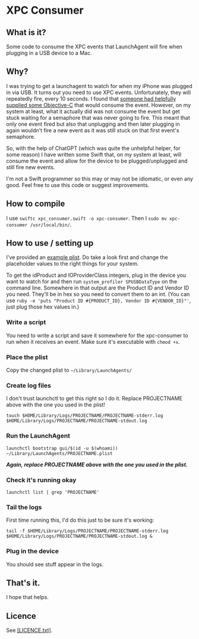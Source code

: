 # XPC Consumer

## What is it?

Some code to consume the XPC events that LaunchAgent will fire when plugging in a USB device to a Mac.

## Why?

I was trying to get a launchagent to watch for when my iPhone was plugged in via USB. It turns out you need to use XPC events. Unfortunately, they will repeatedly fire, every 10 seconds. I found that [someone had helpfully supplied some Objective-C](https://github.com/snosrap/xpc_set_event_stream_handler/tree/master) that would consume the event. However, on my system at least, what it actually did was not consume the event but get stuck waiting for a semaphore that was never going to fire. This meant that only one event fired but also that unplugging and then later plugging in again wouldn't fire a new event as it was still stuck on that first event's semaphore.

So, with the help of ChatGPT (which was quite the unhelpful helper, for some reason) I have written some Swift that, on my system at least, will consume the event and allow for the device to be plugged/unplugged and still fire new events.

I'm not a Swift programmer so this may or may not be idiomatic, or even any good. Feel free to use this code or suggest improvements.

## How to compile

I use `swiftc xpc_consumer.swift -o xpc-consumer`. Then I `sudo mv xpc-consumer /usr/local/bin/`.

## How to use / setting up

I've provided an [example plist](example.plist). Do take a look first and change the placeholder values to the right things for your system.

To get the idProduct and IOProviderClass integers, plug in the device you want to watch for and then run `system_profiler SPUSBDataType` on the command line. Somewhere in that output are the Product ID and Vendor ID you need. They'll be in hex so you need to convert them to an int. (You can use `ruby -e 'puts "Product ID #{PRODUCT_ID}, Vendor ID #{VENDOR_ID}"'`, just plug those hex values in.)

### Write a script

You need to write a script and save it somewhere for the xpc-consumer to run when it receives an event. Make sure it's executable with `chmod +x`.

### Place the plist

Copy the changed plist to `~/Library/LaunchAgents/`

### Create log files

I don't trust launchctl to get this right so I do it. Replace PROJECTNAME above with the one you used in the plist!

```shell
touch $HOME/Library/Logs/PROJECTNAME/PROJECTNAME-stderr.log $HOME/Library/Logs/PROJECTNAME/PROJECTNAME-stdout.log
```

### Run the LaunchAgent

```shell
launchctl bootstrap gui/$(id -u $(whoami)) ~/Library/LaunchAgents/PROJECTNAME.plist
```

***Again, replace PROJECTNAME above with the one you used in the plist.***


### Check it's running okay

```shell
launchctl list | grep 'PROJECTNAME'
```

### Tail the logs

First time running this, I'd do this just to be sure it's working:

```shell
tail -f $HOME/Library/Logs/PROJECTNAME/PROJECTNAME-stderr.log $HOME/Library/Logs/PROJECTNAME/PROJECTNAME-stdout.log &
```

### Plug in the device

You should see stuff appear in the logs.

## That's it.

I hope that helps.

## Licence

See [[LICENCE.txt]](LICENCE.txt).
